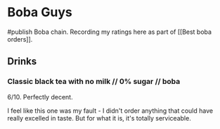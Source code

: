 # Boba Guys
#publish 
Boba chain. Recording my ratings here as part of [[Best boba orders]].

## Drinks 
### Classic black tea with no milk // 0% sugar // boba
6/10. Perfectly decent.

I feel like this one was my fault - I didn't order anything that could have really excelled in taste. But for what it is, it's totally serviceable.

